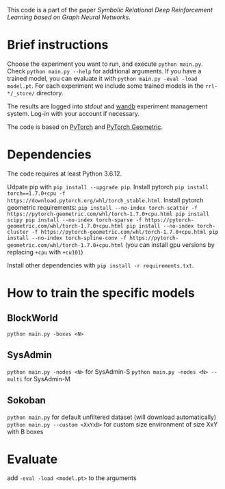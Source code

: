 This code is a part of the paper *Symbolic Relational Deep Reinforcement Learning based on Graph Neural Networks*. 

# Brief instructions
Choose the experiment you want to run, and execute `python main.py`. Check `python main.py --help` for additional arguments. If you have a trained model, you can evaluate it with `python main.py -eval -load model.pt`. For each experiment we include some trained models in the `rrl-*/_store/` directory.

The results are logged into *stdout* and [wandb](https://github.com/wandb/client) experiment management system. Log-in with your account if necessary.

The code is based on [PyTorch](https://github.com/pytorch/pytorch) and [PyTorch Geometric](https://github.com/rusty1s/pytorch_geometric).

# Dependencies
The code requires at least Python 3.6.12.

Udpate pip with `pip install --upgrade pip`.
Install pytorch `pip install torch==1.7.0+cpu -f https://download.pytorch.org/whl/torch_stable.html`.
Install pytorch geometric requirements:
`pip install --no-index torch-scatter -f https://pytorch-geometric.com/whl/torch-1.7.0+cpu.html
pip install scipy
pip install --no-index torch-sparse -f https://pytorch-geometric.com/whl/torch-1.7.0+cpu.html
pip install --no-index torch-cluster -f https://pytorch-geometric.com/whl/torch-1.7.0+cpu.html
pip install --no-index torch-spline-conv -f https://pytorch-geometric.com/whl/torch-1.7.0+cpu.html`
(you can install gpu versions by replacing `+cpu` with `+cu101`)

Install other dependencies with `pip install -r requirements.txt`.

# How to train the specific models
## BlockWorld
`python main.py -boxes <N>`

## SysAdmin
`python main.py -nodes <N>` for SysAdmin-S
`python main.py -nodes <N> --multi` for SysAdmin-M

## Sokoban
`python main.py` for default unfiltered dataset (will download automatically)
`python main.py --custom <XxYxB>` for custom size environment of size XxY with B boxes

# Evaluate 
add `-eval -load <model.pt>` to the arguments

